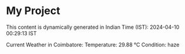 # My Project

This content is dynamically generated in Indian Time (IST): 2024-04-10 00:29:13 IST


Current Weather in Coimbatore:
Temperature: 29.88 °C
Condition: haze
